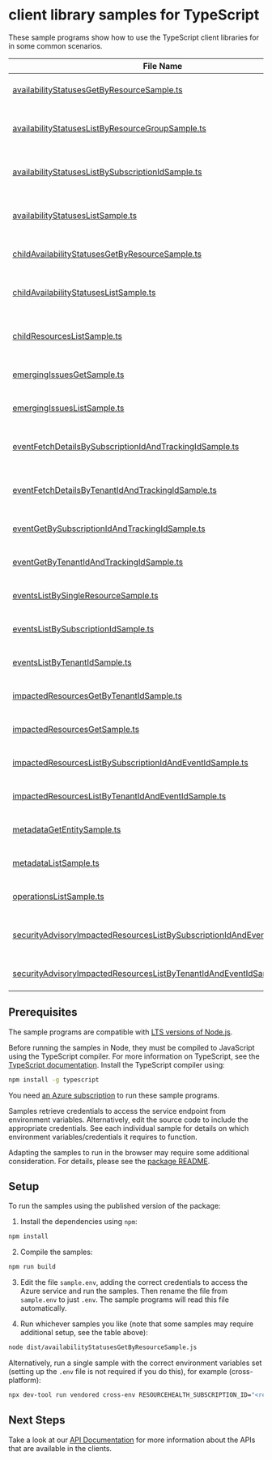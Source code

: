 # client library samples for TypeScript

These sample programs show how to use the TypeScript client libraries for in some common scenarios.

| **File Name**                                                                                                                                     | **Description**                                                                                                                                                                                                                                                                                                               |
| ------------------------------------------------------------------------------------------------------------------------------------------------- | ----------------------------------------------------------------------------------------------------------------------------------------------------------------------------------------------------------------------------------------------------------------------------------------------------------------------------- |
| [availabilityStatusesGetByResourceSample.ts][availabilitystatusesgetbyresourcesample]                                                             | Gets current availability status for a single resource x-ms-original-file: specification/resourcehealth/resource-manager/Microsoft.ResourceHealth/stable/2022-10-01/examples/AvailabilityStatus_GetByResource.json                                                                                                            |
| [availabilityStatusesListByResourceGroupSample.ts][availabilitystatuseslistbyresourcegroupsample]                                                 | Lists the current availability status for all the resources in the resource group. x-ms-original-file: specification/resourcehealth/resource-manager/Microsoft.ResourceHealth/stable/2022-10-01/examples/AvailabilityStatuses_ListByResourceGroup.json                                                                        |
| [availabilityStatusesListBySubscriptionIdSample.ts][availabilitystatuseslistbysubscriptionidsample]                                               | Lists the current availability status for all the resources in the subscription. x-ms-original-file: specification/resourcehealth/resource-manager/Microsoft.ResourceHealth/stable/2022-10-01/examples/AvailabilityStatuses_ListBySubscriptionId.json                                                                         |
| [availabilityStatusesListSample.ts][availabilitystatuseslistsample]                                                                               | Lists all historical availability transitions and impacting events for a single resource. x-ms-original-file: specification/resourcehealth/resource-manager/Microsoft.ResourceHealth/stable/2022-10-01/examples/AvailabilityStatuses_List.json                                                                                |
| [childAvailabilityStatusesGetByResourceSample.ts][childavailabilitystatusesgetbyresourcesample]                                                   | Gets current availability status for a single resource x-ms-original-file: specification/resourcehealth/resource-manager/Microsoft.ResourceHealth/stable/2022-10-01/examples/ChildAvailabilityStatus_GetByResource.json                                                                                                       |
| [childAvailabilityStatusesListSample.ts][childavailabilitystatuseslistsample]                                                                     | Lists the historical availability statuses for a single child resource. Use the nextLink property in the response to get the next page of availability status x-ms-original-file: specification/resourcehealth/resource-manager/Microsoft.ResourceHealth/stable/2022-10-01/examples/ChildAvailabilityStatuses_List.json       |
| [childResourcesListSample.ts][childresourceslistsample]                                                                                           | Lists the all the children and its current health status for a parent resource. Use the nextLink property in the response to get the next page of children current health x-ms-original-file: specification/resourcehealth/resource-manager/Microsoft.ResourceHealth/stable/2022-10-01/examples/ChildResources_List.json      |
| [emergingIssuesGetSample.ts][emergingissuesgetsample]                                                                                             | Gets Azure services' emerging issues. x-ms-original-file: specification/resourcehealth/resource-manager/Microsoft.ResourceHealth/stable/2022-10-01/examples/EmergingIssues_Get.json                                                                                                                                           |
| [emergingIssuesListSample.ts][emergingissueslistsample]                                                                                           | Lists Azure services' emerging issues. x-ms-original-file: specification/resourcehealth/resource-manager/Microsoft.ResourceHealth/stable/2022-10-01/examples/EmergingIssues_List.json                                                                                                                                         |
| [eventFetchDetailsBySubscriptionIdAndTrackingIdSample.ts][eventfetchdetailsbysubscriptionidandtrackingidsample]                                   | Service health event details in the subscription by event tracking id. This can be used to fetch sensitive properties for Security Advisory events x-ms-original-file: specification/resourcehealth/resource-manager/Microsoft.ResourceHealth/stable/2022-10-01/examples/Event_fetchDetailsBySubscriptionIdAndTrackingId.json |
| [eventFetchDetailsByTenantIdAndTrackingIdSample.ts][eventfetchdetailsbytenantidandtrackingidsample]                                               | Service health event details in the tenant by event tracking id. This can be used to fetch sensitive properties for Security Advisory events x-ms-original-file: specification/resourcehealth/resource-manager/Microsoft.ResourceHealth/stable/2022-10-01/examples/Event_fetchDetailsByTenantIdAndTrackingId.json             |
| [eventGetBySubscriptionIdAndTrackingIdSample.ts][eventgetbysubscriptionidandtrackingidsample]                                                     | Service health event in the subscription by event tracking id x-ms-original-file: specification/resourcehealth/resource-manager/Microsoft.ResourceHealth/stable/2022-10-01/examples/Event_GetBySubscriptionIdAndTrackingId.json                                                                                               |
| [eventGetByTenantIdAndTrackingIdSample.ts][eventgetbytenantidandtrackingidsample]                                                                 | Service health event in the tenant by event tracking id x-ms-original-file: specification/resourcehealth/resource-manager/Microsoft.ResourceHealth/stable/2022-10-01/examples/Event_GetByTenantIdAndTrackingId.json                                                                                                           |
| [eventsListBySingleResourceSample.ts][eventslistbysingleresourcesample]                                                                           | Lists current service health events for given resource. x-ms-original-file: specification/resourcehealth/resource-manager/Microsoft.ResourceHealth/stable/2022-10-01/examples/Events_ListBySingleResource.json                                                                                                                |
| [eventsListBySubscriptionIdSample.ts][eventslistbysubscriptionidsample]                                                                           | Lists service health events in the subscription. x-ms-original-file: specification/resourcehealth/resource-manager/Microsoft.ResourceHealth/stable/2022-10-01/examples/Events_ListBySubscriptionId.json                                                                                                                       |
| [eventsListByTenantIdSample.ts][eventslistbytenantidsample]                                                                                       | Lists current service health events in the tenant. x-ms-original-file: specification/resourcehealth/resource-manager/Microsoft.ResourceHealth/stable/2022-10-01/examples/Events_ListByTenantId.json                                                                                                                           |
| [impactedResourcesGetByTenantIdSample.ts][impactedresourcesgetbytenantidsample]                                                                   | Gets the specific impacted resource in the tenant by an event. x-ms-original-file: specification/resourcehealth/resource-manager/Microsoft.ResourceHealth/stable/2022-10-01/examples/ImpactedResources_GetByTenantId.json                                                                                                     |
| [impactedResourcesGetSample.ts][impactedresourcesgetsample]                                                                                       | Gets the specific impacted resource in the subscription by an event. x-ms-original-file: specification/resourcehealth/resource-manager/Microsoft.ResourceHealth/stable/2022-10-01/examples/ImpactedResources_Get.json                                                                                                         |
| [impactedResourcesListBySubscriptionIdAndEventIdSample.ts][impactedresourceslistbysubscriptionidandeventidsample]                                 | Lists impacted resources in the subscription by an event. x-ms-original-file: specification/resourcehealth/resource-manager/Microsoft.ResourceHealth/stable/2022-10-01/examples/ImpactedResources_ListBySubscriptionId_ListByEventId.json                                                                                     |
| [impactedResourcesListByTenantIdAndEventIdSample.ts][impactedresourceslistbytenantidandeventidsample]                                             | Lists impacted resources in the tenant by an event. x-ms-original-file: specification/resourcehealth/resource-manager/Microsoft.ResourceHealth/stable/2022-10-01/examples/ImpactedResources_ListByTenantId_ListByEventId.json                                                                                                 |
| [metadataGetEntitySample.ts][metadatagetentitysample]                                                                                             | Gets the list of metadata entities. x-ms-original-file: specification/resourcehealth/resource-manager/Microsoft.ResourceHealth/stable/2022-10-01/examples/Metadata_GetEntity.json                                                                                                                                             |
| [metadataListSample.ts][metadatalistsample]                                                                                                       | Gets the list of metadata entities. x-ms-original-file: specification/resourcehealth/resource-manager/Microsoft.ResourceHealth/stable/2022-10-01/examples/Metadata_List.json                                                                                                                                                  |
| [operationsListSample.ts][operationslistsample]                                                                                                   | Lists available operations for the resourcehealth resource provider x-ms-original-file: specification/resourcehealth/resource-manager/Microsoft.ResourceHealth/stable/2022-10-01/examples/Operations_List.json                                                                                                                |
| [securityAdvisoryImpactedResourcesListBySubscriptionIdAndEventIdSample.ts][securityadvisoryimpactedresourceslistbysubscriptionidandeventidsample] | Lists impacted resources in the subscription by an event (Security Advisory). x-ms-original-file: specification/resourcehealth/resource-manager/Microsoft.ResourceHealth/stable/2022-10-01/examples/SecurityAdvisoryImpactedResources_ListBySubscriptionId_ListByEventId.json                                                 |
| [securityAdvisoryImpactedResourcesListByTenantIdAndEventIdSample.ts][securityadvisoryimpactedresourceslistbytenantidandeventidsample]             | Lists impacted resources in the tenant by an event (Security Advisory). x-ms-original-file: specification/resourcehealth/resource-manager/Microsoft.ResourceHealth/stable/2022-10-01/examples/SecurityAdvisoryImpactedResources_ListByTenantId_ListByEventId.json                                                             |

## Prerequisites

The sample programs are compatible with [LTS versions of Node.js](https://github.com/nodejs/release#release-schedule).

Before running the samples in Node, they must be compiled to JavaScript using the TypeScript compiler. For more information on TypeScript, see the [TypeScript documentation][typescript]. Install the TypeScript compiler using:

```bash
npm install -g typescript
```

You need [an Azure subscription][freesub] to run these sample programs.

Samples retrieve credentials to access the service endpoint from environment variables. Alternatively, edit the source code to include the appropriate credentials. See each individual sample for details on which environment variables/credentials it requires to function.

Adapting the samples to run in the browser may require some additional consideration. For details, please see the [package README][package].

## Setup

To run the samples using the published version of the package:

1. Install the dependencies using `npm`:

```bash
npm install
```

2. Compile the samples:

```bash
npm run build
```

3. Edit the file `sample.env`, adding the correct credentials to access the Azure service and run the samples. Then rename the file from `sample.env` to just `.env`. The sample programs will read this file automatically.

4. Run whichever samples you like (note that some samples may require additional setup, see the table above):

```bash
node dist/availabilityStatusesGetByResourceSample.js
```

Alternatively, run a single sample with the correct environment variables set (setting up the `.env` file is not required if you do this), for example (cross-platform):

```bash
npx dev-tool run vendored cross-env RESOURCEHEALTH_SUBSCRIPTION_ID="<resourcehealth subscription id>" node dist/availabilityStatusesGetByResourceSample.js
```

## Next Steps

Take a look at our [API Documentation][apiref] for more information about the APIs that are available in the clients.

[availabilitystatusesgetbyresourcesample]: https://github.com/Azure/azure-sdk-for-js/blob/main/sdk/resourcehealth/arm-resourcehealth/samples/v4/typescript/src/availabilityStatusesGetByResourceSample.ts
[availabilitystatuseslistbyresourcegroupsample]: https://github.com/Azure/azure-sdk-for-js/blob/main/sdk/resourcehealth/arm-resourcehealth/samples/v4/typescript/src/availabilityStatusesListByResourceGroupSample.ts
[availabilitystatuseslistbysubscriptionidsample]: https://github.com/Azure/azure-sdk-for-js/blob/main/sdk/resourcehealth/arm-resourcehealth/samples/v4/typescript/src/availabilityStatusesListBySubscriptionIdSample.ts
[availabilitystatuseslistsample]: https://github.com/Azure/azure-sdk-for-js/blob/main/sdk/resourcehealth/arm-resourcehealth/samples/v4/typescript/src/availabilityStatusesListSample.ts
[childavailabilitystatusesgetbyresourcesample]: https://github.com/Azure/azure-sdk-for-js/blob/main/sdk/resourcehealth/arm-resourcehealth/samples/v4/typescript/src/childAvailabilityStatusesGetByResourceSample.ts
[childavailabilitystatuseslistsample]: https://github.com/Azure/azure-sdk-for-js/blob/main/sdk/resourcehealth/arm-resourcehealth/samples/v4/typescript/src/childAvailabilityStatusesListSample.ts
[childresourceslistsample]: https://github.com/Azure/azure-sdk-for-js/blob/main/sdk/resourcehealth/arm-resourcehealth/samples/v4/typescript/src/childResourcesListSample.ts
[emergingissuesgetsample]: https://github.com/Azure/azure-sdk-for-js/blob/main/sdk/resourcehealth/arm-resourcehealth/samples/v4/typescript/src/emergingIssuesGetSample.ts
[emergingissueslistsample]: https://github.com/Azure/azure-sdk-for-js/blob/main/sdk/resourcehealth/arm-resourcehealth/samples/v4/typescript/src/emergingIssuesListSample.ts
[eventfetchdetailsbysubscriptionidandtrackingidsample]: https://github.com/Azure/azure-sdk-for-js/blob/main/sdk/resourcehealth/arm-resourcehealth/samples/v4/typescript/src/eventFetchDetailsBySubscriptionIdAndTrackingIdSample.ts
[eventfetchdetailsbytenantidandtrackingidsample]: https://github.com/Azure/azure-sdk-for-js/blob/main/sdk/resourcehealth/arm-resourcehealth/samples/v4/typescript/src/eventFetchDetailsByTenantIdAndTrackingIdSample.ts
[eventgetbysubscriptionidandtrackingidsample]: https://github.com/Azure/azure-sdk-for-js/blob/main/sdk/resourcehealth/arm-resourcehealth/samples/v4/typescript/src/eventGetBySubscriptionIdAndTrackingIdSample.ts
[eventgetbytenantidandtrackingidsample]: https://github.com/Azure/azure-sdk-for-js/blob/main/sdk/resourcehealth/arm-resourcehealth/samples/v4/typescript/src/eventGetByTenantIdAndTrackingIdSample.ts
[eventslistbysingleresourcesample]: https://github.com/Azure/azure-sdk-for-js/blob/main/sdk/resourcehealth/arm-resourcehealth/samples/v4/typescript/src/eventsListBySingleResourceSample.ts
[eventslistbysubscriptionidsample]: https://github.com/Azure/azure-sdk-for-js/blob/main/sdk/resourcehealth/arm-resourcehealth/samples/v4/typescript/src/eventsListBySubscriptionIdSample.ts
[eventslistbytenantidsample]: https://github.com/Azure/azure-sdk-for-js/blob/main/sdk/resourcehealth/arm-resourcehealth/samples/v4/typescript/src/eventsListByTenantIdSample.ts
[impactedresourcesgetbytenantidsample]: https://github.com/Azure/azure-sdk-for-js/blob/main/sdk/resourcehealth/arm-resourcehealth/samples/v4/typescript/src/impactedResourcesGetByTenantIdSample.ts
[impactedresourcesgetsample]: https://github.com/Azure/azure-sdk-for-js/blob/main/sdk/resourcehealth/arm-resourcehealth/samples/v4/typescript/src/impactedResourcesGetSample.ts
[impactedresourceslistbysubscriptionidandeventidsample]: https://github.com/Azure/azure-sdk-for-js/blob/main/sdk/resourcehealth/arm-resourcehealth/samples/v4/typescript/src/impactedResourcesListBySubscriptionIdAndEventIdSample.ts
[impactedresourceslistbytenantidandeventidsample]: https://github.com/Azure/azure-sdk-for-js/blob/main/sdk/resourcehealth/arm-resourcehealth/samples/v4/typescript/src/impactedResourcesListByTenantIdAndEventIdSample.ts
[metadatagetentitysample]: https://github.com/Azure/azure-sdk-for-js/blob/main/sdk/resourcehealth/arm-resourcehealth/samples/v4/typescript/src/metadataGetEntitySample.ts
[metadatalistsample]: https://github.com/Azure/azure-sdk-for-js/blob/main/sdk/resourcehealth/arm-resourcehealth/samples/v4/typescript/src/metadataListSample.ts
[operationslistsample]: https://github.com/Azure/azure-sdk-for-js/blob/main/sdk/resourcehealth/arm-resourcehealth/samples/v4/typescript/src/operationsListSample.ts
[securityadvisoryimpactedresourceslistbysubscriptionidandeventidsample]: https://github.com/Azure/azure-sdk-for-js/blob/main/sdk/resourcehealth/arm-resourcehealth/samples/v4/typescript/src/securityAdvisoryImpactedResourcesListBySubscriptionIdAndEventIdSample.ts
[securityadvisoryimpactedresourceslistbytenantidandeventidsample]: https://github.com/Azure/azure-sdk-for-js/blob/main/sdk/resourcehealth/arm-resourcehealth/samples/v4/typescript/src/securityAdvisoryImpactedResourcesListByTenantIdAndEventIdSample.ts
[apiref]: https://docs.microsoft.com/javascript/api/@azure/arm-resourcehealth?view=azure-node-preview
[freesub]: https://azure.microsoft.com/free/
[package]: https://github.com/Azure/azure-sdk-for-js/tree/main/sdk/resourcehealth/arm-resourcehealth/README.md
[typescript]: https://www.typescriptlang.org/docs/home.html
